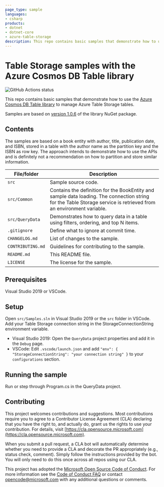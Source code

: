 ```yaml
---
page_type: sample
languages:
- csharp
products:
- dotnet
- dotnet-core
- azure-table-storage
description: This repo contains basic samples that demonstrate how to use the Azure Cosmos DB Table library to manage Azure Table Storage tables.
---
```


# Table Storage samples with the Azure Cosmos DB Table library

![GitHub Actions status](https://github.com/Azure-Samples/table-storage-samples-csharp/workflows/build/badge.svg)

This repo contains basic samples that demonstrate how to use the [Azure Cosmos DB Table library](https://docs.microsoft.com/en-us/azure/cosmos-db/table-sdk-dotnet-standard) to manage Azure Table Storage tables.

Samples are based on [version 1.0.6](https://www.nuget.org/packages/Microsoft.Azure.Cosmos.Table/1.0.6) of the library NuGet package.

## Contents

The samples are based on a book entity with author, title, publication date, and ISBN, stored in a table with the author name
as the partition key and the ISBN as row key. The approach intends to demonstrate how to use the APIs and is definitely not
a recommendation on how to partition and store similar information.

| File/folder       | Description                                |
|-------------------|--------------------------------------------|
| `src`             | Sample source code.                        |
| `src/Common`      | Contains the definition for the BookEntity and sample data loading. The connection string for the Table Storage service is retrieved from an environment variable. |
| `src/QueryData`    | Demonstrates how to query data in a table using filters, ordering, and top N items. |
| `.gitignore`      | Define what to ignore at commit time.      |
| `CHANGELOG.md`    | List of changes to the sample.             |
| `CONTRIBUTING.md` | Guidelines for contributing to the sample. |
| `README.md`       | This README file.                          |
| `LICENSE`         | The license for the sample.                |

## Prerequisites

Visual Studio 2019 or VSCode.

## Setup

Open `src/Samples.sln` in Visual Studio 2019 or the `src` folder in VSCode.
Add your Table Storage connection string in the StorageConnectionString environment variable.

* Visual Studio 2019: Open the `QueryData` project properties and add it in the `Debug` page.
* VSCode: Edit `.vscode/launch.json` and add `"env": { "StorageConnectionString": "your connection string" }` to your `configurations` section.

## Running the sample

Run or step through Program.cs in the QueryData project.

## Contributing

This project welcomes contributions and suggestions.  Most contributions require you to agree to a
Contributor License Agreement (CLA) declaring that you have the right to, and actually do, grant us
the rights to use your contribution. For details, visit [https://cla.opensource.microsoft.com](https://cla.opensource.microsoft.com).

When you submit a pull request, a CLA bot will automatically determine whether you need to provide
a CLA and decorate the PR appropriately (e.g., status check, comment). Simply follow the instructions
provided by the bot. You will only need to do this once across all repos using our CLA.

This project has adopted the [Microsoft Open Source Code of Conduct](https://opensource.microsoft.com/codeofconduct/).
For more information see the [Code of Conduct FAQ](https://opensource.microsoft.com/codeofconduct/faq/) or
contact [opencode@microsoft.com](mailto:opencode@microsoft.com) with any additional questions or comments.
